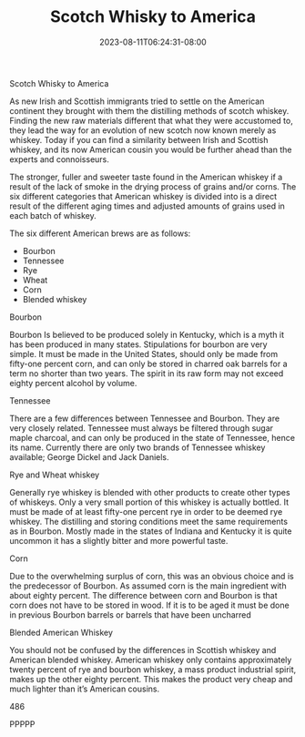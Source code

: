 ﻿---
title: "Scotch Whisky to America"
date: 2023-08-11T06:24:31-08:00
description: "Scotch Tips for Web Success"
featured_image: "/images/Scotch.jpg"
tags: ["Scotch"]
---

Scotch Whisky to America

As new Irish and Scottish immigrants tried to settle on the American continent they brought with them the distilling methods of scotch whiskey. Finding the new raw materials different that what they were accustomed to, they lead the way for an evolution of new scotch now known merely as whiskey. Today if you can find a similarity between Irish and Scottish whiskey, and its now American cousin you would be further ahead than the experts and connoisseurs.

The stronger, fuller and sweeter taste found in the American whiskey if a result of the lack of smoke in the drying process of grains and/or corns. The six different categories that American whiskey is divided into is a direct result of the different aging times and adjusted amounts of grains used in each batch of whiskey.

The six different American brews are as follows:

* Bourbon
* Tennessee
* Rye
* Wheat
* Corn
* Blended whiskey

Bourbon

Bourbon Is believed to be produced solely in Kentucky, which is a myth it has been produced in many states. Stipulations for bourbon are very simple.  It must be made in the United States, should only be made from fifty-one percent corn, and can only be stored in charred oak barrels for a term no shorter than two years. The spirit in its raw form may not exceed eighty percent alcohol by volume.

Tennessee

There are a few differences between Tennessee and Bourbon.  They are very closely related. Tennessee must always be filtered through sugar maple charcoal, and can only be produced in the state of Tennessee, hence its name. Currently there are only two brands of Tennessee whiskey available; George Dickel and Jack Daniels.

Rye and Wheat whiskey

Generally rye whiskey is blended with other products to create other types of whiskeys.   Only a very small portion of this whiskey is actually bottled. It must be made of at least fifty-one percent rye in order to be deemed rye whiskey.  The distilling and storing conditions meet the same requirements as in Bourbon. Mostly made in the states of Indiana and Kentucky it is quite uncommon it has a slightly bitter and more powerful taste.

Corn

Due to the overwhelming surplus of corn, this was an obvious choice and is the predecessor of Bourbon. As assumed corn is the main ingredient with about eighty percent. The difference between corn and Bourbon is that corn does not have to be stored in wood. If it is to be aged it must be done in previous Bourbon barrels or barrels that have been uncharred

Blended American Whiskey

You should not be confused by the differences in Scottish whiskey and American blended whiskey.  American whiskey only contains approximately twenty percent of rye and bourbon whiskey, a mass product industrial spirit, makes up the other eighty percent. This makes the product very cheap and much lighter than it’s American cousins.

486

PPPPP


